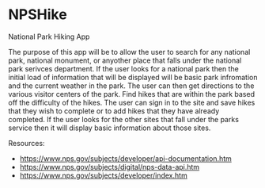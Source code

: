 # NPSHike
National Park Hiking App

The purpose of this app will be to allow the user to search for any national park, national monument, or anyother place that falls under the national park serivces department. If the user looks for a national park then the initial load of information that will be displayed will be basic park infromation and the current weather in the park. The user can then get directions to the various visitor centers of the park. Find hikes that are within the park based off the difficulty of the hikes. The user can sign in to the site and save hikes that they wish to complete or to add hikes that they have already completed. If the user looks for the other sites that fall under the parks service then it will display basic information about those sites.

Resources:
* https://www.nps.gov/subjects/developer/api-documentation.htm
* https://www.nps.gov/subjects/digital/nps-data-api.htm
* https://www.nps.gov/subjects/developer/index.htm
